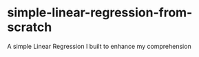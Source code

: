 # simple-linear-regression-from-scratch
A simple Linear Regression I built to enhance my comprehension
